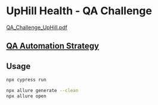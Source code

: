# UpHill Health - QA Challenge

[QA_Challenge_UpHill.pdf](QA_Challenge_UpHill.pdf)

## [QA Automation Strategy](qa-strategy.md)

## Usage

```bash
npx cypress run

npx allure generate --clean
npx allure open
```